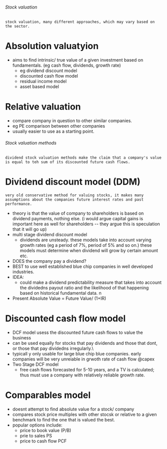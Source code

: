 ###### Stock valuation
    stock valuation, many different approaches, which may vary based on the sector.

# Absolution valuatyion
- aims to find intrinsic/ true value of a given investment based on fundamentals. (eg cash flow, dividends, growth rate)
    + eg dividend discount model
    + discounted cash flow model
    + residual income model
    + asset based model

# Relative valuation
- compare company in question to other similar companies. 
- eg PE comparison between other companies
- usually easier to use as a starting point.

###### Stock valuation methods
    dividend stock valuation methods make the claim that a company's value is equal to teh sum of its discounted future cash flows.


# Dividend discount model (DDM)
    very old conservative method for valuing stocks, it makes many assumptions about the companies future interest rates and past performance.
- theory is that the value of company to shareholders is based on dividend payments, nothing else. (i would argue capital gains is important here as well for shareholders -- they argue this is speculation that it will go up)
- multi stage dividend discount model
    + dividends are unsteady. these models take into account varying growth rates (eg a period of 7%, period of 5% and so on.) these models must determine when dividend will grow by certain amount etc.
- DOES the company pay a dividend?
- BEST to use well established blue chip companies in well developed industries.
- IDEA: 
    + could make a dividend predictability measure that takes into account the dividedns payout ratio and the likelihood of that happening based on historical fundamental data. n 
- Present Absolute Value = Future Value/ (1+IR)

# Discounted cash flow model
- DCF model usess the discounted future cash flows to value the business
- can be used equally for stocks that pay dividends and those that dont, or those that pay dividedns irregularly.\
- typicall y only usable for large blue chip blue companies. early companies will be very unreiable in grwoth rate of cash flow @capex
- Two Stage DCF model
    + free cash flows forecasted for 5-10 years, and a TV is calculated; thus must use a company with relatively reliable growth rate.

# Comparables model
- doesnt attempt to find absolute value for a stock/ company
- compares stock price multiples with other stocsk or relative to a given benchmark to find the one that is valued the best.
- popular options include:  
    + price to book value (P/B)
    + prie to sales PS
    + price to cash flow PCF